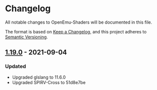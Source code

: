 # Changelog
All notable changes to OpenEmu-Shaders will be documented in this file.

The format is based on [Keep a Changelog](https://keepachangelog.com/en/1.0.0/),
and this project adheres to [Semantic Versioning](https://semver.org/spec/v2.0.0.html).

## [1.19.0] - 2021-09-04
### Updated
- Upgraded glslang to 11.6.0
- Upgraded SPIRV-Cross to 51d8e7be

[1.19.0]: https://github.com/olivierlacan/keep-a-changelog/compare/v1.18...v1.19.0
